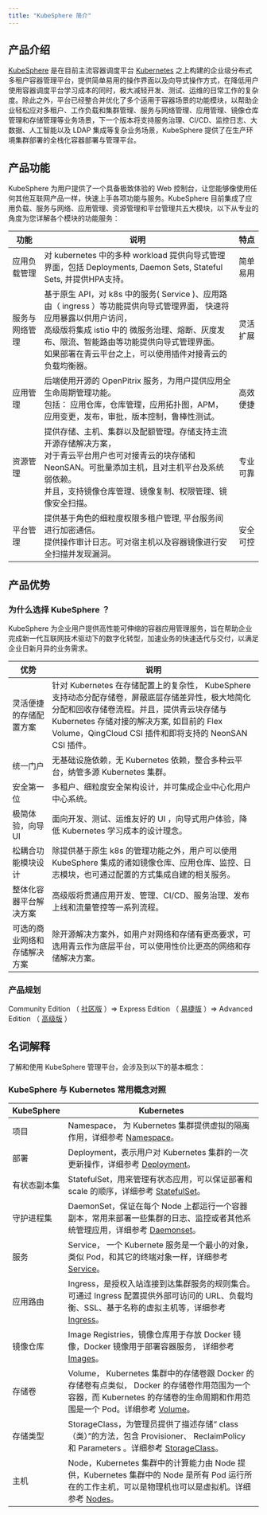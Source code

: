 ```yaml
---
title: "KubeSphere 简介"
---
```




## 产品介绍
[KubeSphere](https://kubesphere.io) 是在目前主流容器调度平台 [Kubernetes](https://kubernetes.io) 之上构建的企业级分布式多租户容器管理平台，提供简单易用的操作界面以及向导式操作方式，在降低用户使用容器调度平台学习成本的同时，极大减轻开发、测试、运维的日常工作的复杂度。除此之外，平台已经整合并优化了多个适用于容器场景的功能模块，以帮助企业轻松应对多租户、工作负载和集群管理、服务与网络管理、应用管理、镜像仓库管理和存储管理等业务场景，下一个版本将支持服务治理、CI/CD、监控日志、大数据、人工智能以及 LDAP 集成等复杂业务场景，KubeSphere 提供了在生产环境集群部署的全栈化容器部署与管理平台。



## 产品功能
KubeSphere 为用户提供了一个具备极致体验的 Web 控制台，让您能够像使用任何其他互联网产品一样，快速上手各项功能与服务。KubeSphere 目前集成了应用负载、服务与网络、应用管理、资源管理和平台管理共五大模块，以下从专业的角度为您详解各个模块的功能服务：

|   功能 |       说明      | 特点 |
|------------|--------------| -------------  |
| 应用负载管理  |对 kubernetes 中的多种 workload 提供向导式管理界面，包括 Deployments, Daemon Sets, Stateful Sets, 并提供HPA支持。 | 简单易用 |
| 服务与网络管理 |基于原生 API，对 k8s 中的服务( Service )、应用路由（ ingress ）等功能提供向导式管理界面， 快速将应用暴露以供用户访问，<br> 高级版将集成 istio 中的 微服务治理、熔断、灰度发布、限流、智能路由等功能提供向导式管理界面。<br>如果部署在青云平台之上，可以使用插件对接青云的负载均衡器。 |灵活扩展|
| 应用管理 | 后端使用开源的 OpenPitrix 服务，为用户提供应用全生命周期管理功能。<br>包括： 应用仓库，仓库管理，应用拓扑图，APM，应用变更，发布，审批，版本控制，鲁棒性测试。 | 高效便捷 |
| 资源管理 | 提供存储、主机、集群以及配额管理。存储支持主流开源存储解决方案，<br>对于青云平台用户也可对接青云的块存储和 NeonSAN。可批量添加主机，且对主机平台及系统弱依赖。<br>并且，支持镜像仓库管理、镜像复制、权限管理、镜像安全扫描。 | 专业可靠 |
| 平台管理 | 提供基于角色的细粒度权限多租户管理, 平台服务间进行加密通信。<br>提供操作审计日志。可对宿主机以及容器镜像进行安全扫描并发现漏洞。| 安全可控 |


## 产品优势

### 为什么选择 KubeSphere ？

KubeSphere 为企业用户提供高性能可伸缩的容器应用管理服务，旨在帮助企业完成新一代互联网技术驱动下的数字化转型，加速业务的快速迭代与交付，以满足企业日新月异的业务需求。


|优势|说明|
|---|---|
|灵活便捷的存储配置方案| 针对 Kubernetes 在存储配置上的复杂性， KubeSphere 支持动态分配存储卷，屏蔽底层存储差异性，极大地简化分配和回收存储卷流程。并且，提供青云块存储与 Kubernetes 存储对接的解决方案, 如目前的 Flex Volume，QingCloud CSI 插件和即将支持的 NeonSAN CSI 插件。 |
|统一门户|无基础设施依赖，无 Kubernetes 依赖，整合多种云平台，纳管多源 Kubernetes 集群。|
|安全第一位|多租户、细粒度安全架构设计，并可集成企业中心化用户中心系统。|
|极简体验，向导UI|面向开发、测试、运维友好的 UI ，向导式用户体验，降低 Kubernetes 学习成本的设计理念。|
|松耦合功能模块设计| 除提供基于原生 k8s 的管理功能之外，用户可以使用 KubeSphere 集成的诸如镜像仓库、应用仓库、监控、日志模块，也可通过配置的方式集成自建的相关服务。 |
|整体化容器平台解决方案|高级版将贯通应用开发、管理、CI/CD、服务治理、发布上线和流量管控等一系列流程。|
|可选的商业网络和存储解决方案|除开源解决方案外，如用户对网络和存储有更高要求，可选用青云作为底层平台，可以使用性价比更高的网络和存储解决方案。|

### 产品规划
Community Edition （ [社区版](https://kubesphere.qingcloud.com/#function) ）=> Express Edition （ [易捷版](https://kubesphere.qingcloud.com/#function) ）=> Advanced Edition （ [高级版](https://kubesphere.qingcloud.com/#function) ）

## 名词解释
了解和使用 KubeSphere 管理平台，会涉及到以下的基本概念：

### KubeSphere 与 Kubernetes 常用概念对照
 
|  KubeSphere  | Kubernetes |
|------------|--------------|
|项目|Namespace， 为 Kubernetes 集群提供虚拟的隔离作用，详细参考 [Namespace](https://kubernetes.io/docs/concepts/overview/working-with-objects/namespaces/)。|
|部署|Deployment，表示用户对 Kubernetes 集群的一次更新操作，详细参考 [Deployment](https://kubernetes.io/docs/concepts/workloads/controllers/deployment/)。|
|有状态副本集|StatefulSet，用来管理有状态应用，可以保证部署和 scale 的顺序，详细参考 [StatefulSet](https://kubernetes.io/docs/concepts/workloads/controllers/statefulset/)。|
|守护进程集|DaemonSet，保证在每个 Node 上都运行一个容器副本，常用来部署一些集群的日志、监控或者其他系统管理应用，详细参考 [Daemonset](https://kubernetes.io/docs/concepts/workloads/controllers/daemonset/)。|
|服务|Service， 一个 Kubernete 服务是一个最小的对象，类似 Pod，和其它的终端对象一样，详细参考 [Service](https://kubernetes.io/docs/concepts/services-networking/service/)。|
|应用路由|Ingress，是授权入站连接到达集群服务的规则集合。可通过 Ingress 配置提供外部可访问的 URL、负载均衡、SSL、基于名称的虚拟主机等，详细参考 [Ingress](https://kubernetes.io/docs/concepts/services-networking/ingress/)。|
|镜像仓库|Image Registries，镜像仓库用于存放 Docker 镜像，Docker 镜像用于部署容器服务， 详细参考 [Images](https://kubernetes.io/docs/concepts/containers/images/)。|
|存储卷|Volume， Kubernetes 集群中的存储卷跟 Docker 的存储卷有点类似， Docker 的存储卷作用范围为一个容器，而 Kubernetes 的存储卷的生命周期和作用范围是一个 Pod。详细参考 [Volume](https://kubernetes.io/docs/concepts/storage/volumes/)。|
|存储类型|StorageClass，为管理员提供了描述存储“ class （类）”的方法，包含 Provisioner、 ReclaimPolicy 和 Parameters 。详细参考 [StorageClass](https://kubernetes.io/docs/concepts/storage/storage-classes/)。|
主机|Node，Kubernetes 集群中的计算能力由 Node 提供，Kubernetes 集群中的 Node 是所有 Pod 运行所在的工作主机，可以是物理机也可以是虚拟机。详细参考 [Nodes](https://kubernetes.io/docs/concepts/architecture/nodes/)。|


